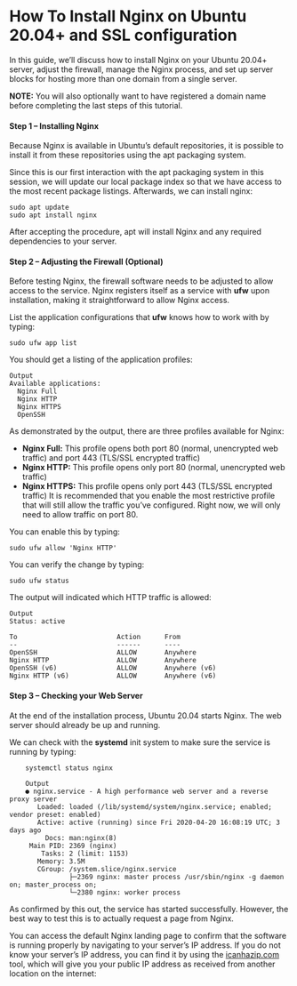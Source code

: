 # How To Install Nginx on Ubuntu 20.04+ and SSL configuration

In this guide, we’ll discuss how to install Nginx on your Ubuntu 20.04+ server, adjust the firewall, manage the Nginx process, and set up server blocks for hosting more than one domain from a single server.

**NOTE:** You will also optionally want to have registered a domain name before completing the last steps of this tutorial.

#### Step 1 – Installing Nginx
Because Nginx is available in Ubuntu’s default repositories, it is possible to install it from these repositories using the apt packaging system.

Since this is our first interaction with the apt packaging system in this session, we will update our local package index so that we have access to the most recent package listings. Afterwards, we can install nginx:

    sudo apt update
    sudo apt install nginx
    
After accepting the procedure, apt will install Nginx and any required dependencies to your server.

#### Step 2 – Adjusting the Firewall (Optional)
Before testing Nginx, the firewall software needs to be adjusted to allow access to the service. Nginx registers itself as a service with **ufw** upon installation, making it straightforward to allow Nginx access.

List the application configurations that **ufw** knows how to work with by typing:

    sudo ufw app list

You should get a listing of the application profiles:

    Output
    Available applications:
      Nginx Full
      Nginx HTTP
      Nginx HTTPS
      OpenSSH

As demonstrated by the output, there are three profiles available for Nginx:

- **Nginx Full:** This profile opens both port 80 (normal, unencrypted web traffic) and port 443 (TLS/SSL encrypted traffic)
- **Nginx HTTP:** This profile opens only port 80 (normal, unencrypted web traffic)
- **Nginx HTTPS:** This profile opens only port 443 (TLS/SSL encrypted traffic)
It is recommended that you enable the most restrictive profile that will still allow the traffic you’ve configured. Right now, we will only need to allow traffic on port 80.

You can enable this by typing:

    sudo ufw allow 'Nginx HTTP'

You can verify the change by typing:

    sudo ufw status

The output will indicated which HTTP traffic is allowed:

    Output
    Status: active
    
    To                         Action      From
    --                         ------      ----
    OpenSSH                    ALLOW       Anywhere                  
    Nginx HTTP                 ALLOW       Anywhere                  
    OpenSSH (v6)               ALLOW       Anywhere (v6)             
    Nginx HTTP (v6)            ALLOW       Anywhere (v6)

#### Step 3 – Checking your Web Server
At the end of the installation process, Ubuntu 20.04 starts Nginx. The web server should already be up and running.

We can check with the **systemd** init system to make sure the service is running by typing:

        systemctl status nginx

        Output
        ● nginx.service - A high performance web server and a reverse proxy server
           Loaded: loaded (/lib/systemd/system/nginx.service; enabled; vendor preset: enabled)
           Active: active (running) since Fri 2020-04-20 16:08:19 UTC; 3 days ago
             Docs: man:nginx(8)
         Main PID: 2369 (nginx)
            Tasks: 2 (limit: 1153)
           Memory: 3.5M
           CGroup: /system.slice/nginx.service
                   ├─2369 nginx: master process /usr/sbin/nginx -g daemon on; master_process on;
                   └─2380 nginx: worker process

As confirmed by this out, the service has started successfully. However, the best way to test this is to actually request a page from Nginx.

You can access the default Nginx landing page to confirm that the software is running properly by navigating to your server’s IP address. If you do not know your server’s IP address, you can find it by using the [icanhazip.com](icanhazip.com) tool, which will give you your public IP address as received from another location on the internet:
